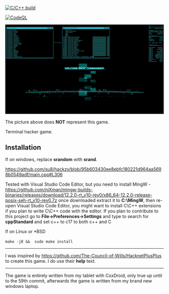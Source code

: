 [![C/C++ build](https://github.com/su8/hackzy/actions/workflows/c-cpp.yml/badge.svg)](https://github.com/su8/hackzy/actions/workflows/c-cpp.yml)

[![CodeQL](https://github.com/su8/hackzy/actions/workflows/codeql.yml/badge.svg)](https://github.com/su8/hackzy/actions/workflows/codeql.yml)

![](snap.jpg)

The picture above does **NOT** represent this game.

Terminal hacker game.

## Installation

If on windows, replace **srandom** with **srand**.

https://github.com/su8/hackzy/blob/95b603430ee8ebfc180221d964aa5698b0549adf/main.cpp#L306

Tested with Visual Studio Code Editor, but you need to install MingW - https://github.com/niXman/mingw-builds-binaries/releases/download/12.2.0-rt_v10-rev0/x86_64-12.2.0-release-posix-seh-rt_v10-rev0.7z once downloaded extract it to **C:\MingW**, then re-open Visual Studio Code Editor, you might want to install C\C++ extensions if you plan to write C\C++ code with the editor. If you plan to contribute to this project go to **File->Preferences->Settings** and type to search for **cppStandard** and set c++ to c17 to both c++ and C

If on Linux or *BSD

`
make -j8 && 
sudo make install
`

---

I was inspired by https://github.com/The-Council-of-Wills/HacknetPlusPlus to create this game. I do use their **help** text.

---

The game is entirely written from my tablet with CxxDroid, only true up until to the 59th commit, afterwards the game is written from my brand new windows laptop.
